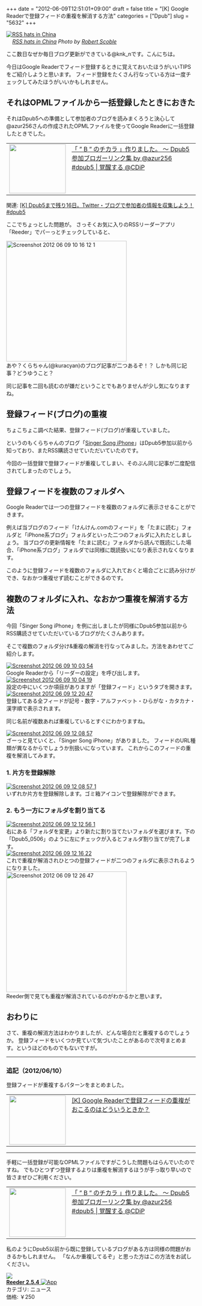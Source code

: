 +++
date = "2012-06-09T12:51:01+09:00"
draft = false
title = "[K] Google Readerで登録フィードの重複を解消する方法"
categories = ["Dpub"]
slug = "5632"
+++

<div class="center"><a href="http://www.flickr.com/photos/35034363287@N01/3044172251/" title="RSS hats in China by Robert Scoble, on Flickr" target="_blank"><img class="flickr_photo" src="http://farm4.static.flickr.com/3038/3044172251_29e0f9d467_z.jpg" alt="RSS hats in China" width="NaNpx"/></a></div><cite class="flickr_photographer"><img src="http://farm4.static.flickr.com/3329/favicons/72157601614001242_7730.png" width="16" /><a href="http://www.flickr.com/photos/35034363287@N01/3044172251/">RSS hats in China</a> Photo by <a href="http://www.flickr.com/photos/35034363287@N01/">Robert Scoble</a></cite>

ここ数日なぜか毎日ブログ更新ができている@knk_nです。こんにちは。

今日はGoogle Readerでフィード登録するときに覚えておいたほうがいいTIPSをご紹介しようと思います。
フィード登録をたくさん行なっている方は一度チェックしてみたほうがいいかもしれません。<!--more--><h2>それはOPMLファイルから一括登録したときにおきた</h2>
それはDpub5への準備として参加者のブログを読みまくろうと決心して@azur256さんの作成されたOPMLファイルを使ってGoogle Readerに一括登録したときでした。

<table width="100%"><td valign="top" width="150"><a href="http://www.donpy.net/notebook/matome/16001.html?utm_source=dlvr.it&utm_medium=twitter" target="_blank"><img border="0" src="http://capture.heartrails.com/150x130/shadow?http://www.donpy.net/notebook/matome/16001.html?utm_source=dlvr.it&utm_medium=twitter" alt="" width="150" height="130" /></a></td><td valign="top"><a  href="http://www.donpy.net/notebook/matome/16001.html?utm_source=dlvr.it&utm_medium=twitter" target="_blank">「 ” B ” のチカラ 」作りました。 〜 Dpub5 参加ブロガーリンク集 by @azur256 #dpub5 | 覚醒する @CDiP</a><script type="text/javascript">var url = "http://www.donpy.net/notebook/matome/16001.html?utm_source=dlvr.it&utm_medium=twitter";</script><script src="http://api.b.st-hatena.com/entry.count?url=http://www.donpy.net/notebook/matome/16001.html?utm_source=dlvr.it&utm_medium=twitter&callback=hatebTxt"></script>
</td></table>
関連: <a  href="https://knk-n.com/2012/06/07/dpub5-preparation_twitter-and-blog/" target="_blank">[K] Dpub5まで残り16日。Twitter・ブログで参加者の情報を収集しよう！ #dpub5</a><script type="text/javascript">var url = "https://knk-n.com/2012/06/07/dpub5-preparation_twitter-and-blog/";</script><script src="http://api.b.st-hatena.com/entry.count?url=https://knk-n.com/2012/06/07/dpub5-preparation_twitter-and-blog/&callback=hatebTxt"></script>

ここでちょっとした問題が。
さっそくお気に入りのRSSリーダーアプリ「Reeder」でパーっとチェックしていると、

<div class="center"><a href="https://knk-n.com/images/2012/06/screenshot-2012-06-09-10.16.12-1.jpg"><img src="https://knk-n.com/images/2012/06/screenshot-2012-06-09-10.16.12-1.jpg" alt="Screenshot 2012 06 09 10 16 12 1" title="screenshot 2012-06-09 10.16.12-1.jpg" border="0" width="320" height="auto" /></a></div>
あや？くらちゃん(@kuracyan)のブログ記事が二つあるぞ！？
しかも同じ記事？どうゆうこと？

同じ記事を二回も読むのが嫌だということでもありませんが少し気になりますね。

<h2>登録フィード(ブログ)の重複</h2>
ちょこちょこ調べた結果、登録フィード(ブログ)が重複していました。

というのもくらちゃんのブログ「<a href="http://kuracyan.net" target="_blank">Singer Song iPhone</a>」はDpub5参加以前から知っており、またRSS購読させていただいていたのです。

今回の一括登録で登録フィードが重複してしまい、そのぶん同じ記事が二度配信されてしまったのでしょう。

<h2>登録フィードを複数のフォルダへ</h2>
Google Readerでは一つの登録フィードを複数のフォルダに表示させることができます。

例えば当ブログのフィード「けんけん.comのフィード」を「たまに読む」フォルダと「iPhone系ブログ」フォルダといった二つのフォルダに入れたとしましょう。
当ブログの更新情報を「たまに読む」フォルダから読んで既読にした場合、「iPhone系ブログ」フォルダでは同様に既読扱いになり表示されなくなります。

このように登録フィードを複数のフォルダに入れておくと場合ごとに読み分けができ、なおかつ重複せず読むことができるのです。

<h2>複数のフォルダに入れ、なおかつ重複を解消する方法</h2>
今回「Singer Song iPhone」を例に出しましたが同様にDpub5参加以前からRSS購読させていただいているブログがたくさんあります。

そこで複数のフォルダ分け&重複の解消を行なってみました。方法をあわせてご紹介します。

<div class="center"><a href="https://knk-n.com/images/2012/06/screenshot-2012-06-09-10.03.54.jpg"><img src="https://knk-n.com/images/2012/06/screenshot-2012-06-09-10.03.54.jpg" alt="Screenshot 2012 06 09 10 03 54" title="screenshot 2012-06-09 10.03.54.jpg" border="0" width="" height="" /></a></div>
Google Readerから「リーダーの設定」を呼び出します。

<div class="center"><a href="https://knk-n.com/images/2012/06/screenshot-2012-06-09-10.04.19.jpg"><img src="https://knk-n.com/images/2012/06/screenshot-2012-06-09-10.04.19.jpg" alt="Screenshot 2012 06 09 10 04 19" title="screenshot 2012-06-09 10.04.19.jpg" border="0" width="" height="" /></a></div>
設定の中にいくつか項目がありますが「登録フィード」というタブを開きます。

<div class="center"><a href="https://knk-n.com/images/2012/06/screenshot-2012-06-09-12.20.47.jpg"><img src="https://knk-n.com/images/2012/06/screenshot-2012-06-09-12.20.47.jpg" alt="Screenshot 2012 06 09 12 20 47" title="screenshot 2012-06-09 12.20.47.jpg" border="0" width="" height="" /></a></div>
登録してある全フィードが記号・数字・アルファベット・ひらがな・カタカナ・漢字順で表示されます。

同じ名前が複数あれば重複しているとすぐにわかりますね。

<div class="center"><a href="https://knk-n.com/images/2012/06/screenshot-2012-06-09-12.08.57.jpg"><img src="https://knk-n.com/images/2012/06/screenshot-2012-06-09-12.08.57.jpg" alt="Screenshot 2012 06 09 12 08 57" title="screenshot 2012-06-09 12.08.57.jpg" border="0" width="" height="" /></a></div>
ざーっと見ていくと、「Singer Song iPhone」がありました。
フィードのURL種類が異なるからでしょうか別扱いになっています。
これからこのフィードの重複を解消してみます。


<h3>1. 片方を登録解除</h3>
<div class="center"><a href="https://knk-n.com/images/2012/06/screenshot-2012-06-09-12.08.57-1.jpg"><img src="https://knk-n.com/images/2012/06/screenshot-2012-06-09-12.08.57-1.jpg" alt="Screenshot 2012 06 09 12 08 57 1" title="screenshot 2012-06-09 12.08.57-1.jpg" border="0" width="" height="" /></a></div>
いずれか片方を登録解除します。ゴミ箱アイコンで登録解除ができます。

<h3>2. もう一方にフォルダを割り当てる</h3>

<div class="center"><a href="https://knk-n.com/images/2012/06/screenshot-2012-06-09-12.12.56-1.jpg"><img src="https://knk-n.com/images/2012/06/screenshot-2012-06-09-12.12.56-1.jpg" alt="Screenshot 2012 06 09 12 12 56 1" title="screenshot 2012-06-09 12.12.56-1.jpg" border="0" width="" height="" /></a></div>
右にある「フォルダを変更」より新たに割り当てたいフォルダを選びます。下の「Dpub5_0506」のように左にチェックが入るとフォルダ割り当てが完了します。

<div class="center"><a href="https://knk-n.com/images/2012/06/screenshot-2012-06-09-12.16.22.jpg"><img src="https://knk-n.com/images/2012/06/screenshot-2012-06-09-12.16.22.jpg" alt="Screenshot 2012 06 09 12 16 22" title="screenshot 2012-06-09 12.16.22.jpg" border="0" width="" height="" /></a></div>
これで重複が解消されひとつの登録フィードが二つのフォルダに表示されるようになりました。


<div class="center"><a href="https://knk-n.com/images/2012/06/screenshot-2012-06-09-12.26.47.jpg"><img src="https://knk-n.com/images/2012/06/screenshot-2012-06-09-12.26.47.jpg" alt="Screenshot 2012 06 09 12 26 47" title="screenshot 2012-06-09 12.26.47.jpg" border="0" width="320" height="auto" /></a></div>Reeder側で見ても重複が解消されているのがわかるかと思います。

<h2>おわりに</h2>
さて、重複の解消方法はわかりましたが、どんな場合だと重複するのでしょうか。
登録フィードをいくつか見ていて気づいたことがあるので次号まとめます。というほどのものでもないですが。

<hr />
<h3>追記（2012/06/10）</h3>
登録フィードが重複するパターンをまとめました。
<table width="100%"><td valign="top" width="150"><a href="https://knk-n.com/2012/06/10/the_case_about_duplication_subscription-feed_on_google-reader/" target="_blank"><img border="0" src="http://capture.heartrails.com/150x130/shadow?https://knk-n.com/2012/06/10/the_case_about_duplication_subscription-feed_on_google-reader/" alt="" width="150" height="130" /></a></td><td valign="top"><a  href="https://knk-n.com/2012/06/10/the_case_about_duplication_subscription-feed_on_google-reader/" target="_blank">[K] Google Readerで登録フィードの重複がおこるのはどういうときか？</a><script type="text/javascript">var url = "https://knk-n.com/2012/06/10/the_case_about_duplication_subscription-feed_on_google-reader/";</script><script src="http://api.b.st-hatena.com/entry.count?url=https://knk-n.com/2012/06/10/the_case_about_duplication_subscription-feed_on_google-reader/&callback=hatebTxt"></script>
</td></table>
<hr />

手軽に一括登録が可能なOPMLファイルですがこうした問題もはらんでいたのですね。
でもひとつずつ登録するよりは重複を解消するほうが手っ取り早いので皆さまぜひご利用ください。
<table width="100%"><td valign="top" width="150"><a href="http://www.donpy.net/notebook/matome/16001.html?utm_source=dlvr.it&utm_medium=twitter" target="_blank"><img border="0" src="http://capture.heartrails.com/150x130/shadow?http://www.donpy.net/notebook/matome/16001.html?utm_source=dlvr.it&utm_medium=twitter" alt="" width="150" height="130" /></a></td><td valign="top"><a  href="http://www.donpy.net/notebook/matome/16001.html?utm_source=dlvr.it&utm_medium=twitter" target="_blank">「 ” B ” のチカラ 」作りました。 〜 Dpub5 参加ブロガーリンク集 by @azur256 #dpub5 | 覚醒する @CDiP</a><script type="text/javascript">var url = "http://www.donpy.net/notebook/matome/16001.html?utm_source=dlvr.it&utm_medium=twitter";</script><script src="http://api.b.st-hatena.com/entry.count?url=http://www.donpy.net/notebook/matome/16001.html?utm_source=dlvr.it&utm_medium=twitter&callback=hatebTxt"></script>
</td></table>

私のようにDpub5以前から既に登録しているブログがある方は同様の問題がおきるかもしれません。
「なんか重複してるぞ」と思った方はこの方法をお試しください。

<table class="appstorehelper">
<a href="http://itunes.apple.com/jp/app/reeder/id325502379?mt=8&uo=4" rel="nofollow" target="_blank"><img class="appstorehelper_appicn" src="http://a1.mzstatic.com/us/r1000/071/Purple/ce/0f/10/mzl.ljyldzsg.tiff" /></a><div class="appstorehelper_text"><a href="http://itunes.apple.com/jp/app/reeder/id325502379?mt=8&uo=4" rel="nofollow" target="_blank"><b>Reeder 2.5.4</b> <img alt="App" src="http://ax.phobos.apple.com.edgesuite.net/ja_jp/images/web/linkmaker/badge_appstore-sm.gif" style="vertical-align: text-bottom;" /></b></a><br />カテゴリ: ニュース<br />価格: &#65509;250<br clear="all" /></div>
</table>
